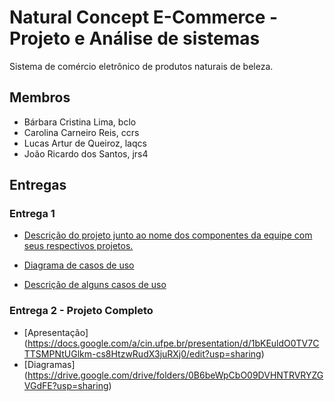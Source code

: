 # Natural Concept E-Commerce - Projeto e Análise de sistemas

Sistema de comércio eletrônico de produtos naturais de beleza.

## Membros

- Bárbara Cristina Lima, bclo
- Carolina Carneiro Reis, ccrs
- Lucas Artur de Queiroz, laqcs
- João Ricardo dos Santos, jrs4


## Entregas

### Entrega 1 
- [Descrição do projeto junto ao nome dos componentes da equipe com seus respectivos projetos.](https://docs.google.com/document/d/1o8QlwaRiYYteJZ2C-TPifjMUfF1pBBvXD1o_N9ivRBk/edit)

- [Diagrama de casos de uso](https://github.com/lucazartu/natural-concept/blob/master/entregas/Diagrama%20de%20casos%20de%20uso.pdf) 

- [Descrição de alguns casos de uso](https://docs.google.com/a/cin.ufpe.br/document/d/1OqsndZd63i1wxDbRp76tcSPIfdEOS__jjAHY896danY/edit?usp=sharing)

### Entrega 2 - Projeto Completo
- [Apresentação]
(https://docs.google.com/a/cin.ufpe.br/presentation/d/1bKEuldO0TV7CTTSMPNtUGlkm-cs8HtzwRudX3juRXj0/edit?usp=sharing)
- [Diagramas]
(https://drive.google.com/drive/folders/0B6beWpCbO09DVHNTRVRYZGVGdFE?usp=sharing)

